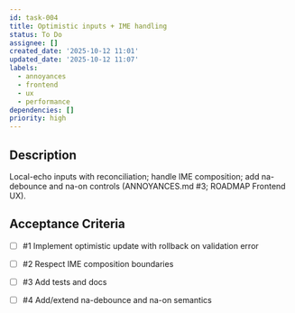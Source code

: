 ```yaml
---
id: task-004
title: Optimistic inputs + IME handling
status: To Do
assignee: []
created_date: '2025-10-12 11:01'
updated_date: '2025-10-12 11:07'
labels:
  - annoyances
  - frontend
  - ux
  - performance
dependencies: []
priority: high
---
```


## Description

<!-- SECTION:DESCRIPTION:BEGIN -->
Local-echo inputs with reconciliation; handle IME composition; add na-debounce and na-on controls (ANNOYANCES.md #3; ROADMAP Frontend UX).
<!-- SECTION:DESCRIPTION:END -->

## Acceptance Criteria
<!-- AC:BEGIN -->
- [ ] #1 Implement optimistic update with rollback on validation error
- [ ] #2 Respect IME composition boundaries
- [ ] #3 Add tests and docs

- [ ] #4 Add/extend na-debounce and na-on semantics
<!-- AC:END -->
